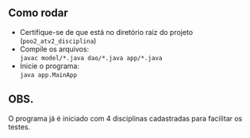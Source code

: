 ## Como rodar

- Certifique-se de que está no diretório raiz do projeto (`poo2_atv2_disciplina`)
- Compile os arquivos:  
  `javac model/*.java dao/*.java app/*.java`
- Inicie o programa:  
  `java app.MainApp`

## OBS.
O programa já é iniciado com 4 disciplinas cadastradas para facilitar os testes.
